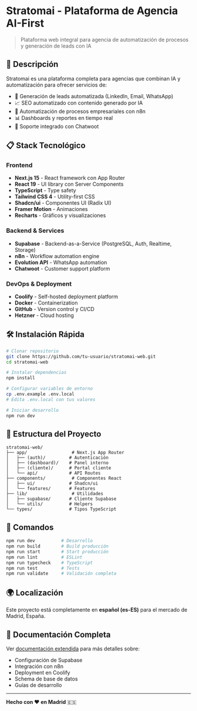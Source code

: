 # Stratomai - Plataforma de Agencia AI-First

> Plataforma web integral para agencia de automatización de procesos y generación de leads con IA

## 🚀 Descripción

Stratomai es una plataforma completa para agencias que combinan IA y automatización para ofrecer servicios de:

- 🎯 Generación de leads automatizada (LinkedIn, Email, WhatsApp)
- 📈 SEO automatizado con contenido generado por IA
- 🤖 Automatización de procesos empresariales con n8n
- 📊 Dashboards y reportes en tiempo real
- 💬 Soporte integrado con Chatwoot

## 📋 Stack Tecnológico

### Frontend
- **Next.js 15** - React framework con App Router
- **React 19** - UI library con Server Components
- **TypeScript** - Type safety
- **Tailwind CSS 4** - Utility-first CSS
- **Shadcn/ui** - Componentes UI (Radix UI)
- **Framer Motion** - Animaciones
- **Recharts** - Gráficos y visualizaciones

### Backend & Services
- **Supabase** - Backend-as-a-Service (PostgreSQL, Auth, Realtime, Storage)
- **n8n** - Workflow automation engine
- **Evolution API** - WhatsApp automation
- **Chatwoot** - Customer support platform

### DevOps & Deployment
- **Coolify** - Self-hosted deployment platform
- **Docker** - Containerization
- **GitHub** - Version control y CI/CD
- **Hetzner** - Cloud hosting

## 🛠️ Instalación Rápida

```bash
# Clonar repositorio
git clone https://github.com/tu-usuario/stratomai-web.git
cd stratomai-web

# Instalar dependencias
npm install

# Configurar variables de entorno
cp .env.example .env.local
# Edita .env.local con tus valores

# Iniciar desarrollo
npm run dev
```

## 📁 Estructura del Proyecto

```
stratomai-web/
├── app/                 # Next.js App Router
│   ├── (auth)/         # Autenticación
│   ├── (dashboard)/    # Panel interno
│   ├── (cliente)/      # Portal cliente
│   └── api/            # API Routes
├── components/          # Componentes React
│   ├── ui/             # Shadcn/ui
│   └── features/       # Features
├── lib/                 # Utilidades
│   ├── supabase/       # Cliente Supabase
│   └── utils/          # Helpers
└── types/              # Tipos TypeScript
```

## 🚀 Comandos

```bash
npm run dev          # Desarrollo
npm run build        # Build producción
npm run start        # Start producción
npm run lint         # ESLint
npm run typecheck    # TypeScript
npm run test         # Tests
npm run validate     # Validación completa
```

## 🌍 Localización

Este proyecto está completamente en **español (es-ES)** para el mercado de Madrid, España.

## 📄 Documentación Completa

Ver [documentación extendida](./docs/) para más detalles sobre:
- Configuración de Supabase
- Integración con n8n
- Deployment en Coolify
- Schema de base de datos
- Guías de desarrollo

---

**Hecho con ❤️ en Madrid** 🇪🇸
